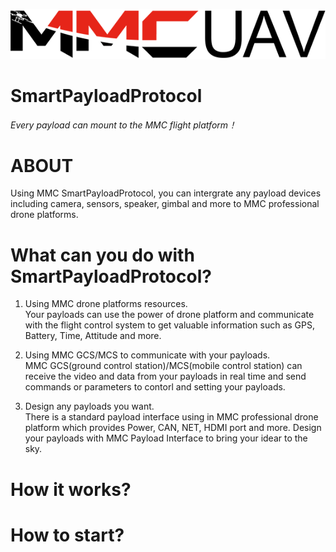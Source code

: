 ![logo](./resources/logo.png)
# SmartPayloadProtocol
*Every payload can mount to the MMC flight platform！*  

# ABOUT
Using MMC SmartPayloadProtocol, you can intergrate any payload devices 
including camera, sensors, speaker, gimbal and more to MMC professional 
drone platforms. 
 
# What can you do with SmartPayloadProtocol?
1. Using MMC drone platforms resources.  
Your payloads can use the power of drone platform and communicate with 
the flight control system to get valuable information such as GPS, Battery, Time, 
Attitude and more.

2. Using MMC GCS/MCS to communicate with your payloads.  
MMC GCS(ground control station)/MCS(mobile control station) can receive the 
video and data from your payloads in real time and send commands or parameters 
to contorl and setting your payloads.  

3. Design any payloads you want.  
There is a standard payload interface using in MMC professional drone platform 
which provides Power, CAN, NET, HDMI port and more. Design your payloads with
MMC Payload Interface to bring your idear to the sky.

# How it works?



# How to start?
